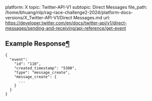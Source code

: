 platform: X
topic: Twitter-API-V1
subtopic: Direct Messages
file_path: /home/bhuang/nlp/rag-race-challenge2-2024/platform-docs-versions/X_Twitter-API-V1/Direct Messages.md
url: https://developer.twitter.com/en/docs/twitter-api/v1/direct-messages/sending-and-receiving/api-reference/get-event

## Example Response[¶](#example-response "Permalink to this headline")

    {
      "event": 
        "id": "110", 
        "created_timestamp": "5300",
        "type": "message_create",
        "message_create": {
          ...
        }
      }
    }